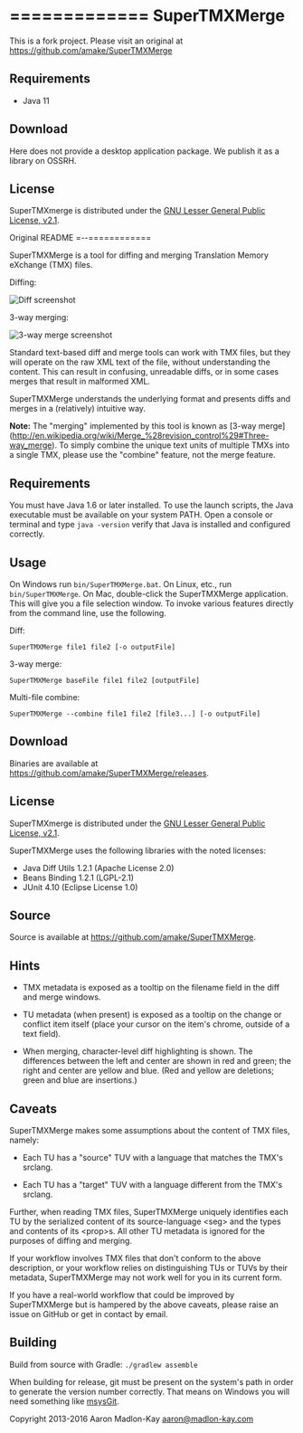 =============
SuperTMXMerge
=============

This is a fork project.
Please visit an original at https://github.com/amake/SuperTMXMerge

Requirements
------------

- Java 11

Download
--------

Here does not provide a desktop application package.
We publish it as a library on OSSRH.

License
-------

SuperTMXmerge is distributed under the [GNU Lesser General Public
License, v2.1](http://www.gnu.org/licenses/lgpl-2.1.html).


Original README
=--============

SuperTMXMerge is a tool for diffing and merging Translation Memory
eXchange (TMX) files.

Diffing:

![Diff screenshot](https://amake.github.io/SuperTMXMerge/screenshot-diff.png)

3-way merging:

![3-way merge screenshot](https://amake.github.io/SuperTMXMerge/screenshot-merge.png)

Standard text-based diff and merge tools can work with TMX files, but
they will operate on the raw XML text of the file, without
understanding the content. This can result in confusing, unreadable
diffs, or in some cases merges that result in malformed XML.

SuperTMXMerge understands the underlying format and presents diffs and
merges in a (relatively) intuitive way.

**Note:** The "merging" implemented by this tool is known as [3-way
merge]
(http://en.wikipedia.org/wiki/Merge_%28revision_control%29#Three-way_merge).
To simply combine the unique text units of multiple TMXs into a single
TMX, please use the "combine" feature, not the merge feature.

Requirements
------------

You must have Java 1.6 or later installed. To use the launch scripts,
the Java executable must be available on your system PATH. Open a
console or terminal and type `java -version` verify that Java is
installed and configured correctly.

Usage
-----

On Windows run `bin/SuperTMXMerge.bat`. On Linux, etc., run
`bin/SuperTMXMerge`.  On Mac, double-click the SuperTMXMerge
application. This will give you a file selection window. To invoke
various features directly from the command line, use the following.

Diff:

    SuperTMXMerge file1 file2 [-o outputFile]

3-way merge:

    SuperTMXMerge baseFile file1 file2 [outputFile]

Multi-file combine:

    SuperTMXMerge --combine file1 file2 [file3...] [-o outputFile]


Download
--------

Binaries are available at
<https://github.com/amake/SuperTMXMerge/releases>.


License
-------

SuperTMXmerge is distributed under the [GNU Lesser General Public
License, v2.1](http://www.gnu.org/licenses/lgpl-2.1.html).

SuperTMXMerge uses the following libraries with the noted licenses:

- Java Diff Utils 1.2.1 (Apache License 2.0)
- Beans Binding 1.2.1 (LGPL-2.1)
- JUnit 4.10 (Eclipse License 1.0)


Source
------

Source is available at <https://github.com/amake/SuperTMXMerge>.


Hints
-----

- TMX metadata is exposed as a tooltip on the filename field in the
  diff and merge windows.

- TU metadata (when present) is exposed as a tooltip on the change or
  conflict item itself (place your cursor on the item's chrome,
  outside of a text field).

- When merging, character-level diff highlighting is shown. The
  differences between the left and center are shown in red and green;
  the right and center are yellow and blue. (Red and yellow are
  deletions; green and blue are insertions.)


Caveats
-------

SuperTMXMerge makes some assumptions about the content of TMX files,
namely:

- Each TU has a "source" TUV with a language that matches the TMX's
  srclang.

- Each TU has a "target" TUV with a language different from the TMX's
  srclang.

Further, when reading TMX files, SuperTMXMerge uniquely identifies
each TU by the serialized content of its source-language &lt;seg> and
the types and contents of its &lt;prop>s. All other TU metadata is
ignored for the purposes of diffing and merging.

If your workflow involves TMX files that don't conform to the above
description, or your workflow relies on distinguishing TUs or TUVs by
their metadata, SuperTMXMerge may not work well for you in its current
form.

If you have a real-world workflow that could be improved by
SuperTMXMerge but is hampered by the above caveats, please raise an
issue on GitHub or get in contact by email.


Building
--------

Build from source with Gradle: `./gradlew assemble`

When building for release, git must be present on the system's path in
order to generate the version number correctly. That means on Windows
you will need something like [msysGit](http://msysgit.github.io/).

Copyright 2013-2016 Aaron Madlon-Kay <aaron@madlon-kay.com>
